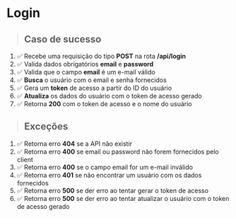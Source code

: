 # Login

> ## Caso de sucesso

1. ✅ Recebe uma requisição do tipo **POST** na rota **/api/login**
2. ✅ Valida dados obrigatórios **email** e **password**
3. ✅ Valida que o campo **email** é um e-mail válido
4. ✅ **Busca** o usuário com o email e senha fornecidos
5. ✅ Gera um **token** de acesso a partir do ID do usuário
6. ✅ **Atualiza** os dados do usuário com o token de acesso gerado
7. ✅ Retorna **200** com o token de acesso e o nome do usuário

> ## Exceções

1. ✅ Retorna erro **404** se a API não existir
2. ✅ Retorna erro **400** se email ou password não forem fornecidos pelo client
3. ✅ Retorna erro **400** se o campo email for um e-mail inválido
4. ✅ Retorna erro **401** se não encontrar um usuário com os dados fornecidos
5. ✅ Retorna erro **500** se der erro ao tentar gerar o token de acesso
6. ✅ Retorna erro **500** se der erro ao tentar atualizar o usuário com o token de acesso gerado
